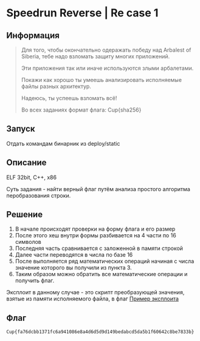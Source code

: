 # Speedrun Reverse | Re case 1

## Информация

> Для того, чтобы окончательно одеражать победу над Arbalest of Siberia, тебе надо взломать защиту многих приложений.
> 
> Эти приложения так или иначе используются злыми арбалетами.
> 
> Покажи как хорошо ты умеешь анализировать исполняемые файлы разных архитектур.
> 
> Надеюсь, ты успеешь взломать всё!
> 
> Во всех заданиях формат флага: Cup{sha256}

## Запуск

Отдать командам бинарник из deploy/static

## Описание

ELF 32bit, C++, x86

Суть задания - найти верный флаг путём анализа простого алгоритма перобразования строки.


## Решение

1. В начале происходят проверки на форму флага и его размер
2. После этого хеш внутри формы разбивается на 4 части по 16 символов
3. Последняя часть сравнивается с заложенной в памяти строкой
4. Далее части переводятся в числа по базе 16
5. После выполняется ряд математических операций начиная с числа значение которого вы получили из пункта 3.
6. Таким образом можно обратить все математические операции и получить флаг.

Эксплоит в данному случае - это скрипт преобразующей значения, взятые из памяти исполняемого файла, в флаг
[Пример эксплоита](solve/solve.py)


## Флаг

`Cup{fa76dcbb1371fc6a941086e8a4d6d5d9d149bedabcd5da5b1f60642c8be7833b}`
